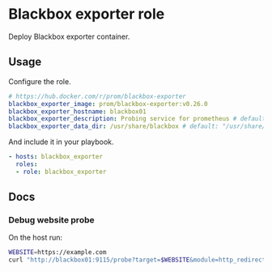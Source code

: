 # Blackbox exporter role

Deploy Blackbox exporter container.

## Usage

Configure the role.

```yml
# https://hub.docker.com/r/prom/blackbox-exporter
blackbox_exporter_image: prom/blackbox-exporter:v0.26.0
blackbox_exporter_hostname: blackbox01
blackbox_exporter_description: Probing service for prometheus # default: Blackbox exporter
blackbox_exporter_data_dir: /usr/share/blackbox # default: "/usr/share/{{ blackbox_exporter_hostname }}"
```

And include it in your playbook.

```yml
- hosts: blackbox_exporter
  roles:
  - role: blackbox_exporter
```

## Docs

### Debug website probe

On the host run:

```bash
WEBSITE=https://example.com
curl "http://blackbox01:9115/probe?target=$WEBSITE&module=http_redirect&debug=true"
```

